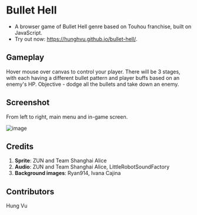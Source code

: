 # Bullet Hell

- A browser game of Bullet Hell genre based on Touhou franchise, built on JavaScript.
- Try out now: https://hunghvu.github.io/bullet-hell/.

## Gameplay

Hover mouse over canvas to control your player. There will be 3 stages, with each having a different bullet pattern and player buffs based on an enemy's HP. Objective - dodge all the bullets and take down an enemy.

## Screenshot

From left to right, main menu and in-game screen.

![image](https://user-images.githubusercontent.com/62678592/111561066-13401680-8751-11eb-8eb8-b6b34dd3cbad.png)


## Credits

1. **Sprite**: ZUN and Team Shanghai Alice
2. **Audio**: ZUN and Team Shanghai Alice, LittleRobotSoundFactory
3. **Background images**: Ryan914, Ivana Cajina

## Contributors

Hung Vu
